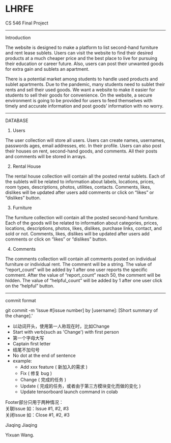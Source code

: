 # LHRFE
CS 546 Final Project 

--- 

Introduction

The website is designed to make a platform to list second-hand furniture and rent lease sublets. Users can visit the website to find their desired products at a much cheaper price and the best place to live for pursuing their education or career future. Also, users can post their unwanted goods for extra gain and sublets an apartment.

There is a potential market among students to handle used products and sublet apartments. Due to the pandemic, many students need to sublet their rents and sell their used goods. We want a website to make it easier for students to sell their goods for convenience.
On the website, a secure environment is going to be provided for users to feed themselves with timely and accurate information and post goods’ information with no worry.

--- 

DATABASE

1. Users

The user collection will store all users. Users can create names, usernames, passwords ages, email addresses, etc. In their profile. Users can also post their houses on rent, second-hand goods, and comments. All their posts and comments will be stored in arrays. 

2. Rental House

The rental house collection will contain all the posted rental sublets. Each of the sublets will be related to information about labels, locations, prices, room types, descriptions, photos, utilities, contacts. Comments, likes, dislikes will be updated after users add comments or click on “likes” or “dislikes” button.

3. Furniture

The furniture collection will contain all the posted second-hand furniture. Each of the goods will be related to information about categories, prices, locations, descriptions, photos, likes, dislikes, purchase links, contact, and sold or not. Comments, likes, dislikes will be updated after users add comments or click on “likes” or “dislikes” button.

4. Comments

The comments collection will contain all comments posted on individual furniture or individual rent. The comment will be a string. The value of “report_count” will be added by 1 after one user reports the specific comment. After the value of “report_count” reach 50, the comment will be hidden. The value of “helpful_count” will be added by 1 after one user click on the “helpful” button. 


--- 




commit format

git commit -m 'Issue #[issue number] by [username]: [Short summary of the change].'	

- 以动词开头，使用第一人称现在时，比如Change
- Start with verb(such as 'Change') with first person
- 第一个字母大写
- Captain first letter
- 结尾不加句号
- No dot at the end of sentence
- example: 
    - Add xxx feature ( 新加入的需求 )
    - Fix ( 修复 bug )
    - Change ( 完成的任务 )
    - Update ( 完成的任务，或者由于第三方模块变化而做的变化 )
	- Update tensorboard launch command in colab

Footer部分只用于两种情况：	
关联Issue 如：Issue #1, #2, #3	
关闭Issue 如：Close #1, #2, #3	

Jiaqing Jiaqing


Yixuan Wang.


